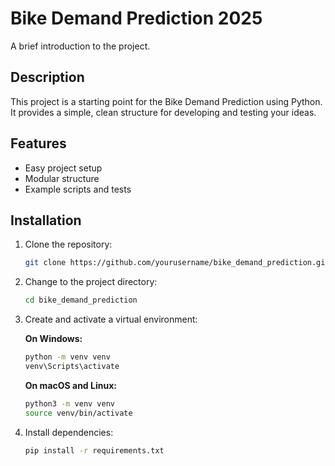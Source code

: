 # Bike Demand Prediction 2025

A brief introduction to the project.

## Description

This project is a starting point for the Bike Demand Prediction using Python. It provides a simple, clean structure for developing and testing your ideas.

## Features

- Easy project setup
- Modular structure
- Example scripts and tests

## Installation

1. Clone the repository:
    ```sh
    git clone https://github.com/yourusername/bike_demand_prediction.git
    ```
2. Change to the project directory:
    ```sh
    cd bike_demand_prediction
    ```
3. Create and activate a virtual environment:

    **On Windows:**
    ```sh
    python -m venv venv
    venv\Scripts\activate
    ```

    **On macOS and Linux:**
    ```sh
    python3 -m venv venv
    source venv/bin/activate
    ```

4. Install dependencies:
    ```sh
    pip install -r requirements.txt
    ```

